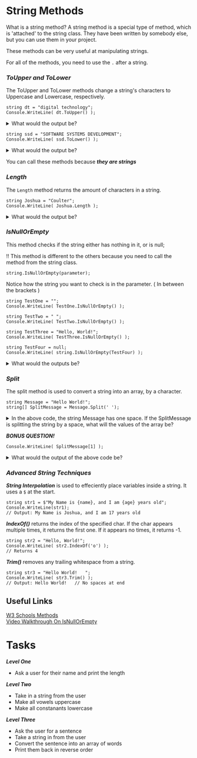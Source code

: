 # String Methods

What is a string method?
A string method is a special type of method, which is 'attached' to the string class. 
They have been written by somebody else, but you can use them in your project.

These methods can be very useful at manipulating strings.

For all of the methods, you need to use the ```.``` after a string.

### **_ToUpper and ToLower_**

The ToUpper and ToLower methods change a string's characters to Uppercase and Lowercase, respectively.

```
string dt = "digital technology";
Console.WriteLine( dt.ToUpper() );
```

<details>
    <summary>
        What would the output be?
    </summary>
    
    DIGITAL TECHNOLOGY

</details>


```
string ssd = "SOFTWARE SYSTEMS DEVELOPMENT";
Console.WriteLine( ssd.ToLower() ); 
```


<details>
    <summary>
        What would the output be?
    </summary>

    software systems development

</details>


You can call these methods because **_they are strings_**


### **_Length_**

The ```Length``` method returns the amount of characters in a string.

```
string Joshua = "Coulter";
Console.WriteLine( Joshua.Length );
```


<details>
    <summary>
        What would the output be?
    </summary>

    7

</details>


### **_IsNullOrEmpty_**

This method checks if the string either has nothing in it, or is null;

!! This method is different to the others because you need to call the method from the string class.
```
string.IsNullOrEmpty(parameter);
```
Notice how the string you want to check is in the parameter. ( In between the brackets )



```
string TestOne = "";
Console.WriteLine( TestOne.IsNullOrEmpty() );

string TestTwo = " ";
Console.WriteLine( TestTwo.IsNullOrEmpty() );

string TestThree = "Hello, World!";
Console.WriteLine( TestThree.IsNullOrEmpty() );

string TestFour = null;
Console.WriteLine( string.IsNullOrEmpty(TestFour) );
```

<details>
    <summary>
        What would the outputs be?
    </summary>

    True
    False
    False
    True

</details>


### **_Split_**

The split method is used to convert a string into an array, by a character. 

```
string Message = "Hello World!";
string[] SplitMessage = Message.Split(' ');
```





<details>
    <summary>
In the above code, the string Message has one space. If the SplitMessage is splitting the string by a space, what will the values of the array be?
    </summary>

    "Hello", "World!"

</details>

**_BONUS QUESTION!_**

```
Console.WriteLine( SplitMessage[1] );
```

<details>
    <summary>
        What would the output of the above code be?
    </summary>

    World!

</details>

### **_Advanced String Techniques_**

**_String Interpolation_** is used to effeciently place variables inside a string.
It uses a ```$``` at the start.
```
string str1 = $"My Name is {name}, and I am {age} years old";
Console.WriteLine(str1);
// Output: My Name is Joshua, and I am 17 years old
```

**_IndexOf()_** returns the index of the specified char. If the char appears multiple times, it returns the first one. If it appears no times, it returns -1.
```
string str2 = "Hello, World!";
Console.WriteLine( str2.IndexOf('o') );
// Returns 4
```

**_Trim()_** removes any trailing whitespace from a string.
```
string str3 = "Hello World!   ";
Console.WriteLine( str3.Trim() );
// Output: Hello World!   // No spaces at end
```


## Useful Links
[W3 Schools Methods](https://www.w3schools.com/cs/cs_methods.php) <br>
[Video Walkthrough On IsNullOrEmpty](https://www.youtube.com/watch?v=YSqleXlBoJ8)

# Tasks

**_Level One_** 
+ Ask a user for their name and print the length

**_Level Two_**
+ Take in a string from the user
+ Make all vowels uppercase
+ Make all constanants lowercase

**_Level Three_**
+ Ask the user for a sentence
+ Take a string in from the user
+ Convert the sentence into an array of words
+ Print them back in reverse order